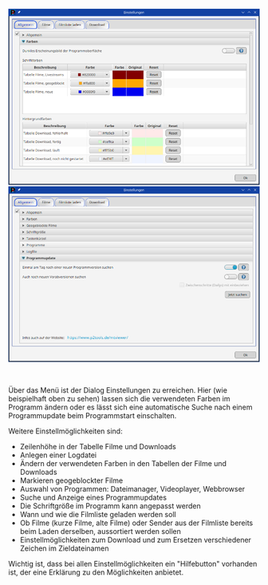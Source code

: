 ![Einstellungen](mtviewer-3.png)
![Einstellungen](mtviewer-4.png)

<br />

Über das Menü ist der Dialog Einstellungen zu erreichen. Hier (wie beispielhaft oben zu sehen) lassen sich die
verwendeten Farben im Programm ändern oder es lässt sich eine automatische Suche nach einem Programmupdate beim
Programmstart einschalten.

Weitere Einstellmöglichkeiten sind:

- Zeilenhöhe in der Tabelle Filme und Downloads
- Anlegen einer Logdatei
- Ändern der verwendeten Farben in den Tabellen der Filme und Downloads
- Markieren geogeblockter Filme
- Auswahl von Programmen: Dateimanager, Videoplayer, Webbrowser
- Suche und Anzeige eines Programmupdates
- Die Schriftgröße im Programm kann angepasst werden
- Wann und wie die Filmliste geladen werden soll
- Ob Filme (kurze Filme, alte Filme) oder Sender aus der Filmliste bereits beim Laden derselben, aussortiert werden
  sollen
- Einstellmöglichkeiten zum Download und zum Ersetzen verschiedener Zeichen im Zieldateinamen

Wichtig ist, dass bei allen Einstellmöglichkeiten ein "Hilfebutton" vorhanden ist, der eine Erklärung zu den
Möglichkeiten anbietet.

